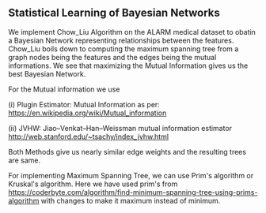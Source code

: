 ## Statistical Learning of Bayesian Networks
We implement Chow_Liu Algorithm on the ALARM medical dataset to obatin a Bayesian Network representing relationships between the features. 
Chow_Liu boils down to computing the maximum spanning tree from a graph nodes being the features and the edges being the mutual informations. We see that maximizing the Mutual Information gives us the best Bayesian Network. 

For the Mutual information we use 

(i) Plugin Estimator: Mutual Information as per: https://en.wikipedia.org/wiki/Mutual_information

(ii) JVHW: Jiao–Venkat–Han–Weissman mutual information estimator
http://web.stanford.edu/~tsachy/index_jvhw.html

Both Methods give us nearly similar edge weights and the resulting trees are same.

For implementing Maximum Spanning Tree, we can use Prim's algorithm or Kruskal's algorithm. Here we have used prim's from https://coderbyte.com/algorithm/find-minimum-spanning-tree-using-prims-algorithm with changes to make it maximum instead of minimum.
